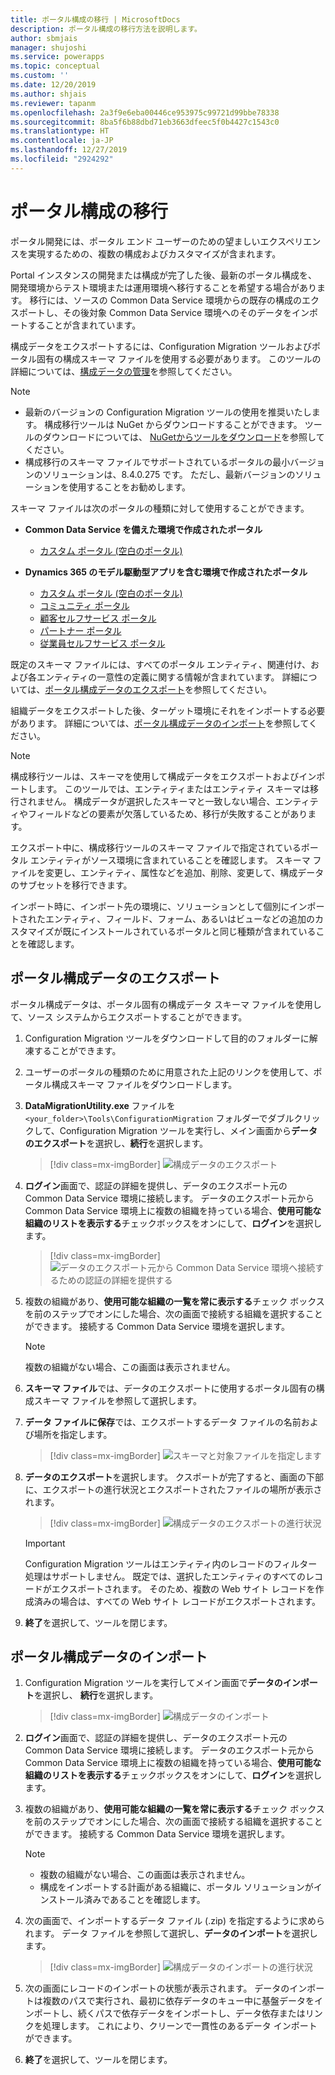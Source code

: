 ```yaml
---
title: ポータル構成の移行 | MicrosoftDocs
description: ポータル構成の移行方法を説明します。
author: sbmjais
manager: shujoshi
ms.service: powerapps
ms.topic: conceptual
ms.custom: ''
ms.date: 12/20/2019
ms.author: shjais
ms.reviewer: tapanm
ms.openlocfilehash: 2a3f9e6eba00446ce953975c99721d99bbe78338
ms.sourcegitcommit: 8ba5f6b88dbd71eb3663dfeec5f0b4427c1543c0
ms.translationtype: HT
ms.contentlocale: ja-JP
ms.lasthandoff: 12/27/2019
ms.locfileid: "2924292"
---
```

# <a name="migrate-portal-configuration"></a>ポータル構成の移行

ポータル開発には、ポータル エンド ユーザーのための望ましいエクスペリエンスを実現するための、複数の構成およびカスタマイズが含まれます。

Portal インスタンスの開発または構成が完了した後、最新のポータル構成を、開発環境からテスト環境または運用環境へ移行することを希望する場合があります。 移行には、ソースの Common Data Service 環境からの既存の構成のエクスポートし、その後対象 Common Data Service 環境へのそのデータをインポートすることが含まれています。

構成データをエクスポートするには、Configuration Migration ツールおよびポータル固有の構成スキーマ ファイルを使用する必要があります。 このツールの詳細については、[構成データの管理](https://docs.microsoft.com/dynamics365/customer-engagement/admin/manage-configuration-data)を参照してください。

> [!NOTE]
> - 最新のバージョンの Configuration Migration ツールの使用を推奨いたします。 構成移行ツールは NuGet からダウンロードすることができます。 ツールのダウンロードについては、 [NuGetからツールをダウンロード](https://docs.microsoft.com/dynamics365/customer-engagement/developer/download-tools-nuget)を参照してください。
> - 構成移行のスキーマ ファイルでサポートされているポータルの最小バージョンのソリューションは、8.4.0.275 です。 ただし、最新バージョンのソリューションを使用することをお勧めします。

スキーマ ファイルは次のポータルの種類に対して使用することができます。

- **Common Data Service を備えた環境で作成されたポータル**
    - [カスタム ポータル (空白のポータル)](https://go.microsoft.com/fwlink/p/?linkid=2110477)

- **Dynamics 365 のモデル駆動型アプリを含む環境で作成されたポータル**
    - [カスタム ポータル (空白のポータル)](https://go.microsoft.com/fwlink/p/?linkid=2019804)
    - [コミュニティ ポータル](https://go.microsoft.com/fwlink/p/?linkid=2019704)
    - [顧客セルフサービス ポータル](https://go.microsoft.com/fwlink/p/?linkid=2019705)
    - [パートナー ポータル](https://go.microsoft.com/fwlink/p/?linkid=2019803)
    - [従業員セルフサービス ポータル](https://go.microsoft.com/fwlink/p/?linkid=2019802)

既定のスキーマ ファイルには、すべてのポータル エンティティ、関連付け、および各エンティティの一意性の定義に関する情報が含まれています。 詳細については、[ポータル構成データのエクスポート](#export-portal-configuration-data)を参照してください。

組織データをエクスポートした後、ターゲット環境にそれをインポートする必要があります。 詳細については、[ポータル構成データのインポート](#import-portal-configuration-data)を参照してください。

> [!NOTE]
> 構成移行ツールは、スキーマを使用して構成データをエクスポートおよびインポートします。 このツールでは、エンティティまたはエンティティ スキーマは移行されません。 構成データが選択したスキーマと一致しない場合、エンティティやフィールドなどの要素が欠落しているため、移行が失敗することがあります。
>
> エクスポート中に、構成移行ツールのスキーマ ファイルで指定されているポータル エンティティがソース環境に含まれていることを確認します。 スキーマ ファイルを変更し、エンティティ、属性などを追加、削除、変更して、構成データのサブセットを移行できます。
>
> インポート時に、インポート先の環境に、ソリューションとして個別にインポートされたエンティティ、フィールド、フォーム、あるいはビューなどの追加のカスタマイズが既にインストールされているポータルと同じ種類が含まれていることを確認します。


## <a name="export-portal-configuration-data"></a>ポータル構成データのエクスポート

ポータル構成データは、ポータル固有の構成データ スキーマ ファイルを使用して、ソース システムからエクスポートすることができます。

1.  Configuration Migration ツールをダウンロードして目的のフォルダーに解凍することができます。

2.  ユーザーのポータルの種類のために用意された上記のリンクを使用して、ポータル構成スキーマ ファイルをダウンロードします。

3.  **DataMigrationUtility.exe** ファイルを `<your_folder>\Tools\ConfigurationMigration` フォルダーでダブルクリックして、Configuration Migration ツールを実行し、メイン画面から**データのエクスポート**を選択し、**続行**を選択します。
    
    > [!div class=mx-imgBorder]
    > ![構成データのエクスポート](../media/export-config-data.png "構成データのエクスポート")

4.  **ログイン**画面で、認証の詳細を提供し、データのエクスポート元の Common Data Service 環境に接続します。 データのエクスポート元から Common Data Service 環境上に複数の組織を持っている場合、**使用可能な組織のリストを表示する**チェックボックスをオンにして、**ログイン**を選択します。

    > [!div class=mx-imgBorder]
    > ![データのエクスポート元から Common Data Service 環境へ接続するための認証の詳細を提供する](../media/export-config-login.png "データのエクスポート元から  Common Data Service 環境へ接続するための認証の詳細を提供する")

5.  複数の組織があり、**使用可能な組織の一覧を常に表示する**チェック ボックスを前のステップでオンにした場合、次の画面で接続する組織を選択することができます。 接続する Common Data Service 環境を選択します。 

    > [!NOTE]
    > 複数の組織がない場合、この画面は表示されません。

6.  **スキーマ ファイル**では、データのエクスポートに使用するポータル固有の構成スキーマ ファイルを参照して選択します。

7.  **データ ファイルに保存**では、エクスポートするデータ ファイルの名前および場所を指定します。

    > [!div class=mx-imgBorder]
    > ![スキーマと対象ファイルを指定します](../media/export-config-file-name.png "スキーマと対象ファイルを指定します")

8.  **データのエクスポート**を選択します。 クスポートが完了すると、画面の下部に、エクスポートの進行状況とエクスポートされたファイルの場所が表示されます。

    > [!div class=mx-imgBorder]
    > ![構成データのエクスポートの進行状況](../media/export-config-status.png "構成データのエクスポートの進行状況")

    > [!IMPORTANT]
    > Configuration Migration ツールはエンティティ内のレコードのフィルター処理はサポートしません。 既定では、選択したエンティティのすべてのレコードがエクスポートされます。 そのため、複数の Web サイト レコードを作成済みの場合は、すべての Web サイト レコードがエクスポートされます。

9.  **終了**を選択して、ツールを閉じます。

## <a name="import-portal-configuration-data"></a>ポータル構成データのインポート

1.  Configuration Migration ツールを実行してメイン画面で**データのインポート**を選択し、 **続行**を選択します。

    > [!div class=mx-imgBorder]
    > ![構成データのインポート](../media/import-config-data.png "構成データのインポート")

2.  **ログイン**画面で、認証の詳細を提供し、データのエクスポート元の Common Data Service 環境に接続します。 データのエクスポート元から Common Data Service 環境上に複数の組織を持っている場合、**使用可能な組織のリストを表示する**チェックボックスをオンにして、**ログイン**を選択します。

3.  複数の組織があり、**使用可能な組織の一覧を常に表示する**チェック ボックスを前のステップでオンにした場合、次の画面で接続する組織を選択することができます。 接続する Common Data Service 環境を選択します。 

    > [!NOTE]
    > - 複数の組織がない場合、この画面は表示されません。
    > - 構成をインポートする計画がある組織に、ポータル ソリューションがインストール済みであることを確認します。

4.  次の画面で、インポートするデータ ファイル (.zip) を指定するように求められます。 データ ファイルを参照して選択し、**データのインポート**を選択します。 

    > [!div class=mx-imgBorder]
    > ![構成データのインポートの進行状況](../media/import-config-status.png "構成データのインポートの進行状況")

5.  次の画面にレコードのインポートの状態が表示されます。 データのインポートは複数のパスで実行され、最初に依存データのキュー中に基盤データをインポートし、続くパスで依存データをインポートし、データ依存またはリンクを処理します。 これにより、クリーンで一貫性のあるデータ インポートができます。 

6.  **終了**を選択して、ツールを閉じます。 
